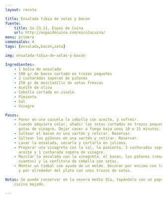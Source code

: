 ```yaml
---
layout: receta

title: Ensalada tibia de setas y bacon
fuente:
    title: Su 23.11, Espai de Cuina
    url: http://espaidecuina.com/escolacuina/
menu: primero
comensales: 4
tags: [ensalada,bacon,seta]

img: ensalada-tibia-de-setas-y-bacon

Ingredientes:
    - 1 bolsa de ensalada
    - 100 gr de bacon cortado en trozos pequeños
    - 2 cucharadas soperas de piñones
    - 250 gr de mezcladillo de setas frescas
    - Aceite de oliva
    - Cebolla cortada en ciselé
    - Pimienta
    - Sal
    - Vinagre

Pasos:
    - Poner en una cazuela la cebolla con aceite, y sofreír.
    - Cuando adquiera color, añadir las setas cortadas en trozos pequeños y unas
      gotas de vinagre. Dejar cocer a fuego bajo unos 10 o 15 minutos.
    - Saltear el bacon en una sartén y retirar. Reservar.
    - Saltear los piñones en una sartén y retirar. Reservar.
    - Lavar la ensalada, secarla y cortarla en juliana.
    - Preparar una vinagreta con la sal, la pimienta, 3 cucharadas soperas de
      aceite y 1 cucharada sopera de vinagre.
    - Mezclar la ensalada con la vinagreta, el bacon, los piñones (reservar unos
      cuantos) y la confitura de cebolla con setas.
    - Montar un timbal con ayuda de un molde. Decorar por encima con los piñones
      y por alrededor del plato con unos trozos de setas.

Notas: Se puede conservar en la nevera medio día, tapándolo con un papel de
    cocina mojado.

---
```

